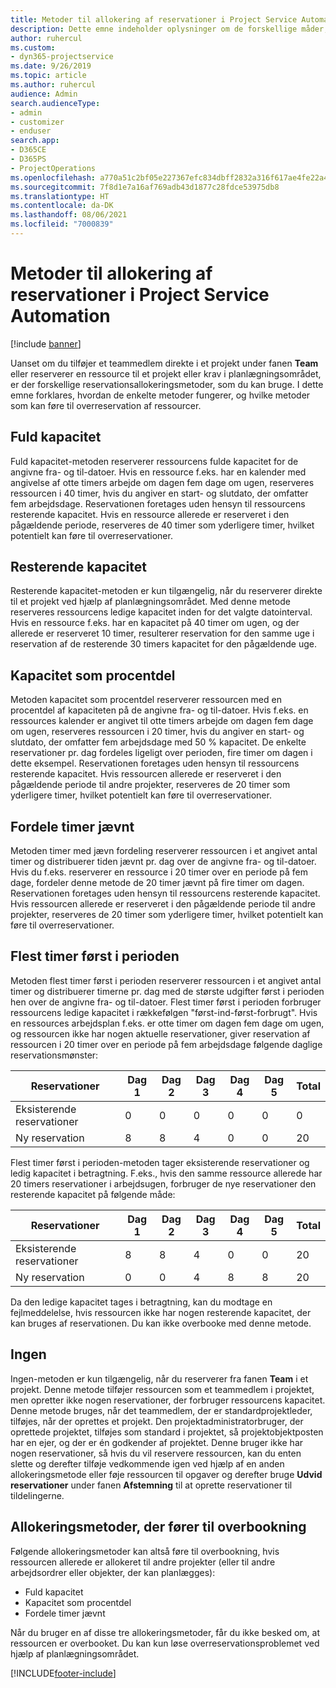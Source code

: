 ```yaml
---
title: Metoder til allokering af reservationer i Project Service Automation
description: Dette emne indeholder oplysninger om de forskellige måder, du kan reservere allokeringer på.
author: ruhercul
ms.custom:
- dyn365-projectservice
ms.date: 9/26/2019
ms.topic: article
ms.author: ruhercul
audience: Admin
search.audienceType:
- admin
- customizer
- enduser
search.app:
- D365CE
- D365PS
- ProjectOperations
ms.openlocfilehash: a770a51c2bf05e227367efc834dbff2832a316f617ae4fe22a43572940f43cbe
ms.sourcegitcommit: 7f8d1e7a16af769adb43d1877c28fdce53975db8
ms.translationtype: HT
ms.contentlocale: da-DK
ms.lasthandoff: 08/06/2021
ms.locfileid: "7000839"
---
```

# <a name="booking-allocation-methods-in-project-service-automation"></a>Metoder til allokering af reservationer i Project Service Automation

[!include [banner](../includes/psa-now-project-operations.md)]

Uanset om du tilføjer et teammedlem direkte i et projekt under fanen **Team** eller reserverer en ressource til et projekt eller krav i planlægningsområdet, er der forskellige reservationsallokeringsmetoder, som du kan bruge. I dette emne forklares, hvordan de enkelte metoder fungerer, og hvilke metoder som kan føre til overreservation af ressourcer.

## <a name="full-capacity"></a>Fuld kapacitet 
Fuld kapacitet-metoden reserverer ressourcens fulde kapacitet for de angivne fra- og til-datoer. Hvis en ressource f.eks. har en kalender med angivelse af otte timers arbejde om dagen fem dage om ugen, reserveres ressourcen i 40 timer, hvis du angiver en start- og slutdato, der omfatter fem arbejdsdage. Reservationen foretages uden hensyn til ressourcens resterende kapacitet. Hvis en ressource allerede er reserveret i den pågældende periode, reserveres de 40 timer som yderligere timer, hvilket potentielt kan føre til overreservationer.

## <a name="remaining-capacity"></a>Resterende kapacitet
Resterende kapacitet-metoden er kun tilgængelig, når du reserverer direkte til et projekt ved hjælp af planlægningsområdet. Med denne metode reserveres ressourcens ledige kapacitet inden for det valgte datointerval. Hvis en ressource f.eks. har en kapacitet på 40 timer om ugen, og der allerede er reserveret 10 timer, resulterer reservation for den samme uge i reservation af de resterende 30 timers kapacitet for den pågældende uge.

## <a name="percentage-capacity"></a>Kapacitet som procentdel
Metoden kapacitet som procentdel reserverer ressourcen med en procentdel af kapaciteten på de angivne fra- og til-datoer. Hvis f.eks. en ressources kalender er angivet til otte timers arbejde om dagen fem dage om ugen, reserveres ressourcen i 20 timer, hvis du angiver en start- og slutdato, der omfatter fem arbejdsdage med 50 % kapacitet. De enkelte reservationer pr. dag fordeles ligeligt over perioden, fire timer om dagen i dette eksempel. Reservationen foretages uden hensyn til ressourcens resterende kapacitet. Hvis ressourcen allerede er reserveret i den pågældende periode til andre projekter, reserveres de 20 timer som yderligere timer, hvilket potentielt kan føre til overreservationer.

## <a name="evenly-distribute-hours"></a>Fordele timer jævnt
Metoden timer med jævn fordeling reserverer ressourcen i et angivet antal timer og distribuerer tiden jævnt pr. dag over de angivne fra- og til-datoer. Hvis du f.eks. reserverer en ressource i 20 timer over en periode på fem dage, fordeler denne metode de 20 timer jævnt på fire timer om dagen. Reservationen foretages uden hensyn til ressourcens resterende kapacitet. Hvis ressourcen allerede er reserveret i den pågældende periode til andre projekter, reserveres de 20 timer som yderligere timer, hvilket potentielt kan føre til overreservationer.

## <a name="front-load-hours"></a>Flest timer først i perioden
Metoden flest timer først i perioden reserverer ressourcen i et angivet antal timer og distribuerer timerne pr. dag med de største udgifter først i perioden hen over de angivne fra- og til-datoer. Flest timer først i perioden forbruger ressourcens ledige kapacitet i rækkefølgen "først-ind-først-forbrugt". Hvis en ressources arbejdsplan f.eks. er otte timer om dagen fem dage om ugen, og ressourcen ikke har nogen aktuelle reservationer, giver reservation af ressourcen i 20 timer over en periode på fem arbejdsdage følgende daglige reservationsmønster: 

|         Reservationer          |    Dag 1    |    Dag 2    |    Dag 3    |    Dag 4    |    Dag 5    |    Total    |
|---------------------------|-------------|-------------|-------------|-------------|-------------|-------------|
|    Eksisterende reservationer    |    0        |    0        |    0        |    0        |    0        |    0        |
|    Ny reservation          |    8        |    8        |    4        |    0        |    0        |    20       |

Flest timer først i perioden-metoden tager eksisterende reservationer og ledig kapacitet i betragtning. F.eks., hvis den samme ressource allerede har 20 timers reservationer i arbejdsugen, forbruger de nye reservationer den resterende kapacitet på følgende måde:

|   Reservationer          | Dag 1 | Dag 2 | Dag 3 | Dag 4 | Dag 5 | Total |
|---------------------|-------|-------|-------|-------|-------|-------|
| Eksisterende reservationer | 8     | 8     | 4     | 0     | 0     | 20    |
| Ny reservation       | 0     | 0     | 4     | 8     | 8     | 20    |

Da den ledige kapacitet tages i betragtning, kan du modtage en fejlmeddelelse, hvis ressourcen ikke har nogen resterende kapacitet, der kan bruges af reservationen. Du kan ikke overbooke med denne metode.

## <a name="none"></a>Ingen
Ingen-metoden er kun tilgængelig, når du reserverer fra fanen **Team** i et projekt. Denne metode tilføjer ressourcen som et teammedlem i projektet, men opretter ikke nogen reservationer, der forbruger ressourcens kapacitet. Denne metode bruges, når det teammedlem, der er standardprojektleder, tilføjes, når der oprettes et projekt. Den projektadministratorbruger, der oprettede projektet, tilføjes som standard i projektet, så projektobjektposten har en ejer, og der er én godkender af projektet. Denne bruger ikke har nogen reservationer, så hvis du vil reservere ressourcen, kan du enten slette og derefter tilføje vedkommende igen ved hjælp af en anden allokeringsmetode eller føje ressourcen til opgaver og derefter bruge **Udvid reservationer** under fanen **Afstemning** til at oprette reservationer til tildelingerne.

## <a name="allocation-methods-that-lead-to-overbooking"></a>Allokeringsmetoder, der fører til overbookning
Følgende allokeringsmetoder kan altså føre til overbookning, hvis ressourcen allerede er allokeret til andre projekter (eller til andre arbejdsordrer eller objekter, der kan planlægges):

- Fuld kapacitet
- Kapacitet som procentdel
- Fordele timer jævnt

Når du bruger en af disse tre allokeringsmetoder, får du ikke besked om, at ressourcen er overbooket. Du kan kun løse overreservationsproblemet ved hjælp af planlægningsområdet.


[!INCLUDE[footer-include](../includes/footer-banner.md)]